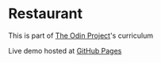 # Restaurant

This is part of [The Odin Project](https://www.theodinproject.com/)'s curriculum

Live demo hosted at [GitHub Pages](https://princekumar036.github.io/odin-restaurant/)